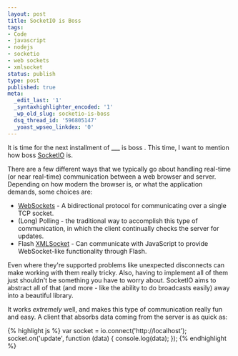 ```yaml
---
layout: post
title: SocketIO is Boss
tags:
- Code
- javascript
- nodejs
- socketio
- web sockets
- xmlsocket
status: publish
type: post
published: true
meta:
  _edit_last: '1'
  _syntaxhighlighter_encoded: '1'
  _wp_old_slug: socketio-is-boss
  dsq_thread_id: '596805147'
  _yoast_wpseo_linkdex: '0'
---
```

It is time for the next installment of  ___ is boss . This time, I want to mention how  boss  <a href="http://socket.io/">SocketIO</a> is.

There are a few different ways that we typically go about handling real-time (or near real-time) communication between a web browser and server. Depending on how modern the browser is, or what the application demands, some choices are:
<ul>
	<li><a href="http://en.wikipedia.org/wiki/WebSocket">WebSockets</a> - A bidirectional protocol for communicating over a single TCP socket.</li>
	<li>(Long) Polling - the traditional way to accomplish this type of communication, in which the client continually checks the server for updates.</li>
	<li>Flash <a href="http://help.adobe.com/en_US/FlashPlatform/reference/actionscript/3/flash/net/XMLSocket.html">XMLSocket</a> - Can communicate with JavaScript to provide WebSocket-like functionality through Flash.</li>
</ul>
Even where they're supported   problems like unexpected disconnects can make working with them really tricky. Also, having to implement all of them just shouldn't be something you have to worry about. SocketIO aims to abstract all of that (and more - like the ability to do broadcasts easily) away into a beautiful library.

It works <em>extremely</em> well, and makes this type of communication really fun and easy. A client that absorbs data coming from the server is as quick as:

{% highlight js %}
var socket = io.connect('http://localhost');
socket.on('update', function (data) {
  console.log(data);
});
{% endhighlight %}
